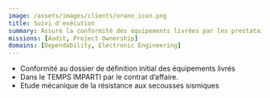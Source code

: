 ```yaml
---
image: /assets/images/clients/orano_icon.png
title: Suivi d'exécution
summary: Assuré la conformité des équipements livrées par les prestataires.
missions: [Audit, Project Ownership]
domains: [Dependability, Electronic Engineering]
---
```

<ul>
    <li>Conformité au dossier de définition initial des équipements livrés</li>
    <li>Dans le TEMPS IMPARTI par le contrat d’affaire.</li>
    <li>Etude mécanique de la résistance aux secousses sismiques</li>
</ul>